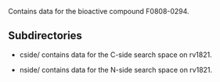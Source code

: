 Contains data for the bioactive compound F0808-0294.

## Subdirectories

- cside/ contains data for the C-side search space on rv1821.

- nside/ contains data for the N-side search space on rv1821.

